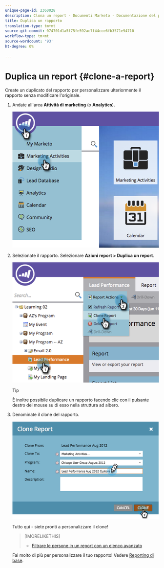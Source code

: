 ```yaml
---
unique-page-id: 2360028
description: Clona un report - Documenti Marketo - Documentazione del prodotto
title: Duplica un rapporto
translation-type: tm+mt
source-git-commit: 074701d1a5f75fe592ac7f44cce6fb3571e94710
workflow-type: tm+mt
source-wordcount: '93'
ht-degree: 0%

---
```



# Duplica un report {#clone-a-report}

Create un duplicato del rapporto per personalizzare ulteriormente il rapporto senza modificare l&#39;originale.

1. Andate all&#39;area **Attività di marketing** (o **Analytics**).

   ![](assets/image2014-9-16-14-3a23-3a46.png)

1. Selezionate il rapporto. Selezionare **Azioni report > Duplica un report**.

   ![](assets/image2014-9-16-14-3a23-3a53.png)

   >[!TIP]
   >
   >È inoltre possibile duplicare un rapporto facendo clic con il pulsante destro del mouse su di esso nella struttura ad albero.

1. Denominate il clone del rapporto.

   ![](assets/image2014-9-16-14-3a23-3a57.png)

   Tutto qui - siete pronti a personalizzare il clone!

   >[!MORELIKETHIS]
   >
   >
   >    
   >    
   >    * [Filtrare le persone in un report con un elenco avanzato](../../../../product-docs/reporting/basic-reporting/editing-reports/filter-people-in-a-report-with-a-smart-list.md)


   Fai molto di più per personalizzare il tuo rapporto! Vedere [Reporting di base](http://docs.marketo.com/display/docs/basic+reporting).

